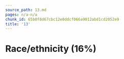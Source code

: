 ```yaml
---
source_path: 13.md
pages: n/a-n/a
chunk_id: 65b0f8d67cbc12e0ddcf066a9012abd1cd2052e9
title: '13'
---
```

# Race/ethnicity (16%)
